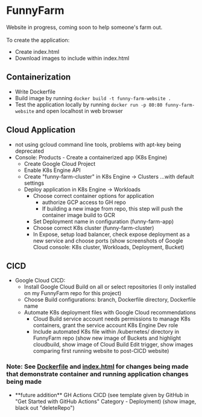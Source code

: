 # FunnyFarm
Website in progress, coming soon to help someone's farm out.
<br>
<br>
To create the application:
- Create index.html
- Download images to include within index.html

## Containerization
- Write Dockerfile
- Build image by running `docker build -t funny-farm-website .`
- Test the application locally by running `docker run -p 80:80 funny-farm-website` and open localhost in web browser

## Cloud Application
- not using gcloud command line tools, problems with apt-key being deprecated
- Console: Products - Create a containerized app (K8s Engine)
    - Create Google Cloud Project
    - Enable K8s Engine API
    - Create "funny-farm-cluster" in K8s Engine -> Clusters ...with default settings
    - Deploy application in K8s Engine -> Workloads 
        - Choose correct container options for application
            - authorize GCP access to GH repo
            - If building a new image from repo, this step will push the container image build to GCR
        - Set Deployment name in configuration (funny-farm-app)
        - Choose correct K8s cluster (funny-farm-cluster)
        - In Expose, setup load balancer, check expose deployment as a new service and choose ports 
(show screenshots of Google Cloud console: K8s cluster, Workloads, Deployment, Bucket)
    
## CICD
- Google Cloud CICD:
    - Install Google Cloud Build on all or select repositories (I only installed on my FunnyFarm repo for this project)
    - Choose Build configurations: branch, Dockerfile directory, Dockerfile name
    - Automate K8s deployment files with Google Cloud recommendations
        - Cloud Build service account needs permissions to manage K8s containers, grant the service account K8s Engine Dev role
        - Include automated K8s file within /kubernetes/ directory in FunnyFarm repo
(show new image of Buckets and highlight cloudbuild, show image of Cloud Build Edit trigger, show images comparing first running website to post-CICD website)

### Note: See [Dockerfile](https://github.com/adasMatt/FunnyFarm/blob/main/Dockerfile) and [index.html](https://github.com/adasMatt/FunnyFarm/blob/main/index.html) for changes being made that demonstrate container and running application changes being made

- \*\*future addition\*\* GH Actions CICD (see template given by GitHub in "Get Started with GitHub Actions" Category - Deployment)
(show image, black out "deleteRepo")
